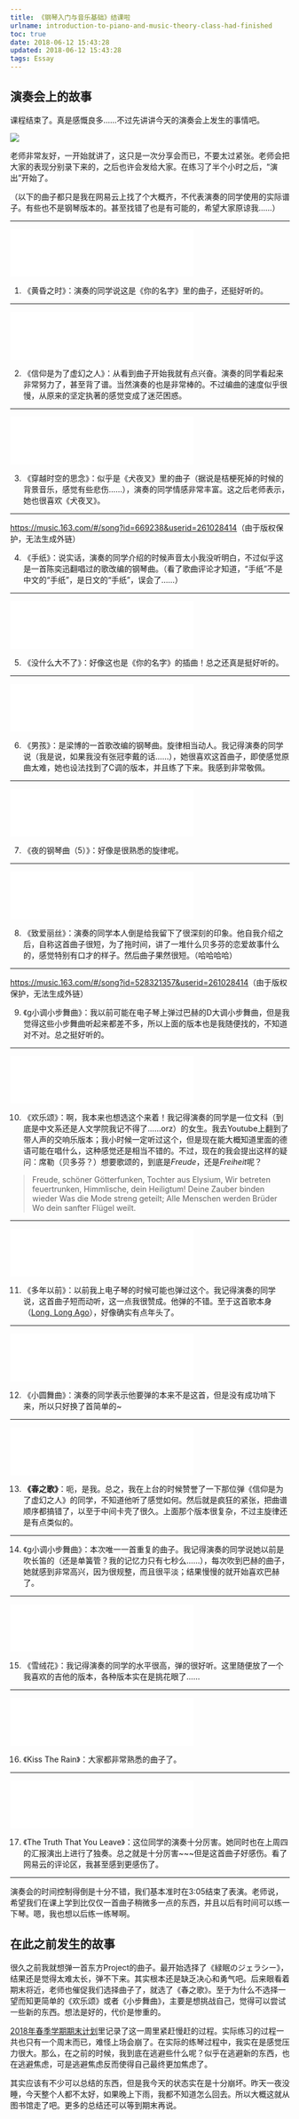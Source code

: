```yaml
---
title: 《钢琴入门与音乐基础》结课啦
urlname: introduction-to-piano-and-music-theory-class-had-finished
toc: true
date: 2018-06-12 15:43:28
updated: 2018-06-12 15:43:28
tags: Essay
---
```


## 演奏会上的故事

课程结束了。真是感慨良多……不过先讲讲今天的演奏会上发生的事情吧。

![](list.jpg)

老师非常友好，一开始就讲了，这只是一次分享会而已，不要太过紧张。老师会把大家的表现分别录下来的，之后也许会发给大家。在练习了半个小时之后，“演出”开始了。

（以下的曲子都只是我在网易云上找了个大概齐，不代表演奏的同学使用的实际谱子。有些也不是钢琴版本的。甚至找错了也是有可能的，希望大家原谅我……）

---

<iframe frameborder="no" border="0" marginwidth="0" marginheight="0" width=330 height=86 src="//music.163.com/outchain/player?type=2&id=447818201&auto=1&height=66"></iframe>

1. 《黄昏之时》：演奏的同学说这是《你的名字》里的曲子，还挺好听的。

---

<iframe frameborder="no" border="0" marginwidth="0" marginheight="0" width=330 height=86 src="//music.163.com/outchain/player?type=2&id=690481&auto=1&height=66"></iframe>

2. 《信仰是为了虚幻之人》：从看到曲子开始我就有点兴奋。演奏的同学看起来非常努力了，甚至背了谱。当然演奏的也是非常棒的。不过编曲的速度似乎很慢，从原来的坚定执著的感觉变成了迷茫困惑。

---

<iframe frameborder="no" border="0" marginwidth="0" marginheight="0" width=330 height=86 src="//music.163.com/outchain/player?type=2&id=568552869&auto=1&height=66"></iframe>


3. 《穿越时空的思念》：似乎是《犬夜叉》里的曲子（据说是桔梗死掉的时候的背景音乐，感觉有些悲伤……），演奏的同学情感非常丰富。这之后老师表示，她也很喜欢《犬夜叉》。

---

<https://music.163.com/#/song?id=669238&userid=261028414>（由于版权保护，无法生成外链）


4. 《手纸》：说实话，演奏的同学介绍的时候声音太小我没听明白，不过似乎这是一首陈奕迅翻唱过的歌改编的钢琴曲。（看了歌曲评论才知道，“手纸”不是中文的“手纸”，是日文的“手纸”，误会了……）

---

<iframe frameborder="no" border="0" marginwidth="0" marginheight="0" width=330 height=86 src="//music.163.com/outchain/player?type=2&id=474341109&auto=1&height=66"></iframe>

5. 《没什么大不了》：好像这也是《你的名字》的插曲！总之还真是挺好听的。

---

<iframe frameborder="no" border="0" marginwidth="0" marginheight="0" width=330 height=86 src="//music.163.com/outchain/player?type=2&id=550222723&auto=1&height=66"></iframe>

6. 《男孩》：是梁博的一首歌改编的钢琴曲。旋律相当动人。我记得演奏的同学说（我是说，如果我没有张冠李戴的话……），她很喜欢这首曲子，即使感觉原曲太难，她也设法找到了C调的版本，并且练了下来。我感到非常敬佩。

---

<iframe frameborder="no" border="0" marginwidth="0" marginheight="0" width=330 height=86 src="//music.163.com/outchain/player?type=2&id=494767486&auto=1&height=66"></iframe>

7. 《夜的钢琴曲（5）》：好像是很熟悉的旋律呢。

---

<iframe frameborder="no" border="0" marginwidth="0" marginheight="0" width=330 height=86 src="//music.163.com/outchain/player?type=2&id=492857516&auto=1&height=66"></iframe>

8. 《致爱丽丝》：演奏的同学本人倒是给我留下了很深刻的印象。他自我介绍之后，自称这首曲子很短，为了拖时间，讲了一堆什么贝多芬的恋爱故事什么的，感觉特别有口才的样子。然后曲子果然很短。（哈哈哈哈）

---

<https://music.163.com/#/song?id=528321357&userid=261028414>（由于版权保护，无法生成外链）

9. 《g小调小步舞曲》：我以前可能在电子琴上弹过巴赫的D大调小步舞曲，但是我觉得这些小步舞曲听起来都差不多，所以上面的版本也是我随便找的，不知道对不对。总之挺好听的。

---

<iframe frameborder="no" border="0" marginwidth="0" marginheight="0" width=330 height=86 src="//music.163.com/outchain/player?type=2&id=544147536&auto=1&height=66"></iframe>

10. 《欢乐颂》：啊，我本来也想选这个来着！我记得演奏的同学是一位文科（到底是中文系还是人文学院我记不得了……orz）的女生。我去Youtube上翻到了带人声的交响乐版本；我小时候一定听过这个，但是现在能大概知道里面的德语可能在唱什么，这种感觉还是相当不错的。不过，现在的我会提出这样的疑问：席勒（贝多芬？）想要歌颂的，到底是*Freude*，还是*Freiheit*呢？

>Freude, schöner Götterfunken,
Tochter aus Elysium,
Wir betreten feuertrunken,
Himmlische, dein Heiligtum!
Deine Zauber binden wieder
Was die Mode streng geteilt;
Alle Menschen werden Brüder
Wo dein sanfter Flügel weilt.

---

<iframe frameborder="no" border="0" marginwidth="0" marginheight="0" width=330 height=86 src="//music.163.com/outchain/player?type=2&id=462433694&auto=1&height=66"></iframe>

11. 《多年以前》：以前我上电子琴的时候可能也弹过这个。我记得演奏的同学说，这首曲子短而动听，这一点我很赞成。他弹的不错。至于这首歌本身（[Long, Long Ago](https://en.wikipedia.org/wiki/Long,_Long_Ago)），好像确实有点年头了。

---

<iframe frameborder="no" border="0" marginwidth="0" marginheight="0" width=330 height=86 src="//music.163.com/outchain/player?type=2&id=29800470&auto=1&height=66"></iframe>

12. 《小圆舞曲》：演奏的同学表示他要弹的本来不是这首，但是没有成功啃下来，所以只好换了首简单的~

---

<iframe frameborder="no" border="0" marginwidth="0" marginheight="0" width=330 height=86 src="//music.163.com/outchain/player?type=2&id=25830171&auto=1&height=66"></iframe>

13. **《春之歌》**：呃，是我。总之，我在上台的时候赞誉了一下那位弹《信仰是为了虚幻之人》的同学，不知道他听了感觉如何。然后就是疯狂的紧张，把曲谱顺序都搞错了，以至于中间卡壳了很久。上面那个版本很复杂，不过主旋律还是有点类似的。

---

14. 《g小调小步舞曲》：本次唯一一首重复的曲子。我记得演奏的同学说她以前是吹长笛的（还是单簧管？我的记忆力只有七秒么……），每次吹到巴赫的曲子，她就感到非常高兴，因为很规整，而且很平淡；结果慢慢的就开始喜欢巴赫了。

---

<iframe frameborder="no" border="0" marginwidth="0" marginheight="0" width=330 height=86 src="//music.163.com/outchain/player?type=2&id=21935138&auto=1&height=66"></iframe>

15. 《雪绒花》：我记得演奏的同学的水平很高，弹的很好听。这里随便放了一个我喜欢的吉他的版本，各种版本实在是挑花眼了……

---

<iframe frameborder="no" border="0" marginwidth="0" marginheight="0" width=330 height=86 src="//music.163.com/outchain/player?type=2&id=563413985&auto=1&height=66"></iframe>

16. 《Kiss The Rain》：大家都非常熟悉的曲子了。

---

<iframe frameborder="no" border="0" marginwidth="0" marginheight="0" width=330 height=86 src="//music.163.com/outchain/player?type=2&id=139774&auto=1&height=66"></iframe>

17. 《The Truth That You Leave》：这位同学的演奏十分厉害。她同时也在上周四的汇报演出上进行了独奏。总之就是十分厉害~~~但是这首曲子好感伤。看了网易云的评论区，我甚至感到更感伤了。

---

演奏会的时间控制得倒是十分不错，我们基本准时在3:05结束了表演。老师说，希望我们在课上学到比仅仅一首曲子稍微多一点的东西，并且以后有时间可以练一下琴。嗯，我也想以后练一练琴啊。

## 在此之前发生的故事

很久之前我就想弹一首东方Project的曲子。最开始选择了《緑眠のジェラシー》，结果还是觉得太难太长，弹不下来。其实根本还是缺乏决心和勇气吧。后来眼看着期末将近，老师也催促我们选择曲子了，就选了《春之歌》。至于为什么不选择一望而知更简单的《欢乐颂》或者《小步舞曲》，主要是想挑战自己，觉得可以尝试一些新的东西。想法是好的，代价是惨重的。

[2018年春季学期期末计划](/post/2018-spring-end-of-semester-plan)里记录了这一周里紧赶慢赶的过程。实际练习的过程一共也只有一个周末而已，难怪上场会崩了。在实际的练琴过程中，我实在是感觉压力很大。那么，在之前的时候，我到底在逃避些什么呢？似乎在逃避新的东西，也在逃避焦虑，可是逃避焦虑反而使得自己最终更加焦虑了。

其实应该有不少可以总结的东西，但是我今天的状态实在是十分崩坏。昨天一夜没睡，今天整个人都不太好，如果晚上下雨，我都不知道怎么回去。所以大概这就从图书馆走了吧。更多的总结还可以等到期末再说。
